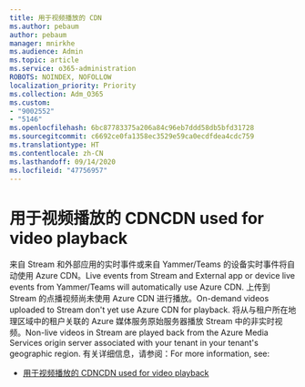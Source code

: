 ```yaml
---
title: 用于视频播放的 CDN
ms.author: pebaum
author: pebaum
manager: mnirkhe
ms.audience: Admin
ms.topic: article
ms.service: o365-administration
ROBOTS: NOINDEX, NOFOLLOW
localization_priority: Priority
ms.collection: Adm_O365
ms.custom:
- "9002552"
- "5146"
ms.openlocfilehash: 6bc87783375a206a84c96eb7ddd58db5bfd31728
ms.sourcegitcommit: c6692ce0fa1358ec3529e59ca0ecdfdea4cdc759
ms.translationtype: HT
ms.contentlocale: zh-CN
ms.lasthandoff: 09/14/2020
ms.locfileid: "47756957"
---
```

# <a name="cdn-used-for-video-playback"></a><span data-ttu-id="33235-102">用于视频播放的 CDN</span><span class="sxs-lookup"><span data-stu-id="33235-102">CDN used for video playback</span></span>

<span data-ttu-id="33235-103">来自 Stream 和外部应用的实时事件或来自 Yammer/Teams 的设备实时事件将自动使用 Azure CDN。</span><span class="sxs-lookup"><span data-stu-id="33235-103">Live events from Stream and External app or device live events from Yammer/Teams will automatically use Azure CDN.</span></span> <span data-ttu-id="33235-104">上传到 Stream 的点播视频尚未使用 Azure CDN 进行播放。</span><span class="sxs-lookup"><span data-stu-id="33235-104">On-demand videos uploaded to Stream don't yet use Azure CDN for playback.</span></span> <span data-ttu-id="33235-105">将从与租户所在地理区域中的租户关联的 Azure 媒体服务原始服务器播放 Stream 中的非实时视频。</span><span class="sxs-lookup"><span data-stu-id="33235-105">Non-live videos in Stream are played back from the Azure Media Services origin server associated with your tenant in your tenant's geographic region.</span></span> <span data-ttu-id="33235-106">有关详细信息，请参阅：</span><span class="sxs-lookup"><span data-stu-id="33235-106">For more information, see:</span></span>

- [<span data-ttu-id="33235-107">用于视频播放的 CDN</span><span class="sxs-lookup"><span data-stu-id="33235-107">CDN used for video playback</span></span>](https://docs.microsoft.com/stream/network-overview#cdn-used-for-video-playback)
